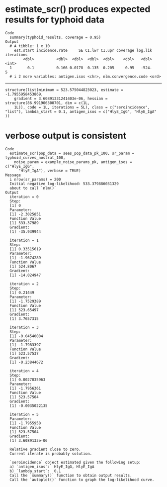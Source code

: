 # estimate_scr() produces expected results for typhoid data

    Code
      summary(typhoid_results, coverage = 0.95)
    Output
      # A tibble: 1 x 10
        est.start incidence.rate     SE CI.lwr CI.upr coverage log.lik iterations
            <dbl>          <dbl>  <dbl>  <dbl>  <dbl>    <dbl>   <dbl>      <int>
      1       0.1          0.166 0.0178  0.135  0.205     0.95   -524.          5
      # i 2 more variables: antigen.isos <chr>, nlm.convergence.code <ord>

---

    structure(list(minimum = 523.575044823023, estimate = -1.7955958453869, 
        gradient = 3.60891331241403e-06, hessian = structure(86.991906300701, dim = c(1L, 
        1L)), code = 1L, iterations = 5L), class = c("seroincidence", 
    "list"), lambda_start = 0.1, antigen_isos = c("HlyE_IgG", "HlyE_IgA"
    ))

# verbose output is consistent

    Code
      estimate_scr(pop_data = sees_pop_data_pk_100, sr_param = typhoid_curves_nostrat_100,
        noise_param = example_noise_params_pk, antigen_isos = c("HlyE_IgG",
          "HlyE_IgA"), verbose = TRUE)
    Message
      i nrow(sr_params) = 200
      Initial negative log-likelihood: 533.379886031329
      about to call `nlm()`
    Output
      iteration = 0
      Step:
      [1] 0
      Parameter:
      [1] -2.3025851
      Function Value
      [1] 533.37989
      Gradient:
      [1] -35.939944
      
      iteration = 1
      Step:
      [1] 0.33515619
      Parameter:
      [1] -1.9674289
      Function Value
      [1] 524.8067
      Gradient:
      [1] -14.024947
      
      iteration = 2
      Step:
      [1] 0.21449
      Parameter:
      [1] -1.7529389
      Function Value
      [1] 523.65497
      Gradient:
      [1] 3.7657315
      
      iteration = 3
      Step:
      [1] -0.04540084
      Parameter:
      [1] -1.7983397
      Function Value
      [1] 523.57537
      Gradient:
      [1] -0.23844672
      
      iteration = 4
      Step:
      [1] 0.0027035963
      Parameter:
      [1] -1.7956361
      Function Value
      [1] 523.57504
      Gradient:
      [1] -0.0035022135
      
      iteration = 5
      Parameter:
      [1] -1.7955958
      Function Value
      [1] 523.57504
      Gradient:
      [1] 3.6089133e-06
      
      Relative gradient close to zero.
      Current iterate is probably solution.
      
      `seroincidence` object estimated given the following setup:
      a) `antigen_isos`:  HlyE_IgG, HlyE_IgA 
      b) `lambda_start`:  0.1 
      Call the `summary()` function to obtain output results.
      Call the `autoplot()` function to graph the log-likelihood curve.


